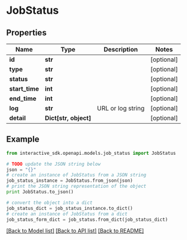 # JobStatus


## Properties

Name | Type | Description | Notes
------------ | ------------- | ------------- | -------------
**id** | **str** |  | [optional] 
**type** | **str** |  | [optional] 
**status** | **str** |  | [optional] 
**start_time** | **int** |  | [optional] 
**end_time** | **int** |  | [optional] 
**log** | **str** | URL or log string | [optional] 
**detail** | **Dict[str, object]** |  | [optional] 

## Example

```python
from interactive_sdk.openapi.models.job_status import JobStatus

# TODO update the JSON string below
json = "{}"
# create an instance of JobStatus from a JSON string
job_status_instance = JobStatus.from_json(json)
# print the JSON string representation of the object
print JobStatus.to_json()

# convert the object into a dict
job_status_dict = job_status_instance.to_dict()
# create an instance of JobStatus from a dict
job_status_form_dict = job_status.from_dict(job_status_dict)
```
[[Back to Model list]](../README.md#documentation-for-models) [[Back to API list]](../README.md#documentation-for-api-endpoints) [[Back to README]](../README.md)


